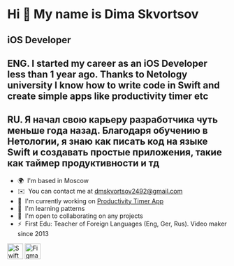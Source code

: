 Hi 👋 My name is Dima Skvortsov
===============================

iOS Developer
-------------

ENG. I started my career as an iOS Developer less than 1 year ago. Thanks to Netology university I know how to write code in Swift and create simple apps like productivity timer etc 
-------------
RU. Я начал свою карьеру разработчика чуть меньше года назад. Благодаря обучению в Нетологии, я знаю как писать код на языке Swift и создавать простые приложения, такие как таймер продуктивности и тд
-------------

*   🌍  I'm based in Moscow
*   ✉️  You can contact me at [dmskvortsov2492@gmail.com](mailto:dmskvortsov2492@gmail.com)
*   🚀  I'm currently working on [Productivity Timer App](https://github.com/redbuilderOne/ProductivityTimer---Showcase-Apps)
*   🧠  I'm learning patterns
*   🤝  I'm open to collaborating on any projects
*   ⚡  First Edu: Teacher of Foreign Languages (Eng, Ger, Rus). Video maker since 2013

<p align="left"> <a href="https://developer.apple.com/swift/" target="_blank" rel="noreferrer"><img src="https://raw.githubusercontent.com/danielcranney/readme-generator/main/public/icons/skills/swift-colored.svg" width="36" height="36" alt="Swift" /></a> <a href="https://www.figma.com/" target="_blank" rel="noreferrer"><img src="https://raw.githubusercontent.com/danielcranney/readme-generator/main/public/icons/skills/figma-colored.svg" width="36" height="36" alt="Figma" /></a> </p>

